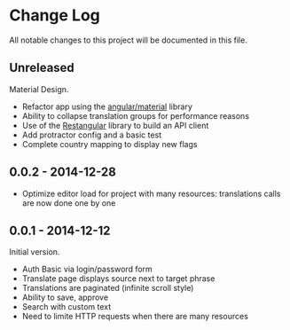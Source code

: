 # Change Log

All notable changes to this project will be documented in this file.

## Unreleased

Material Design.

- Refactor app using the [angular/material](https://github.com/angular/material) library
- Ability to collapse translation groups for performance reasons
- Use of the [Restangular](https://github.com/mgonto/restangular) library to build an API client
- Add protractor config and a basic test
- Complete country mapping to display new flags

## 0.0.2 - 2014-12-28

- Optimize editor load for project with many resources: translations calls are now done one by one

## 0.0.1 - 2014-12-12

Initial version.

- Auth Basic via login/password form
- Translate page displays source next to target phrase
- Translations are paginated (infinite scroll style)
- Ability to save, approve
- Search with custom text
- Need to limite HTTP requests when there are many resources
